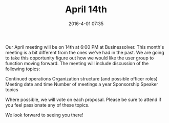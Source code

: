 ﻿---
layout: post
title: "April 14th"
date: 2016-4-01 07:35
comments: true
categories: meeting
---

Our April meeting will be on 14th at 6:00 PM at Businessolver.  This month's meeting is a bit different from the ones we've had in the past.  We are going to take this opportunity figure out how we would like the user group to function moving forward.  The meeting will include discussion of the following topics:

Continued operations
Organization structure (and possible officer roles)
Meeting date and time
Number of meetings a year
Sponsorship
Speaker topics

Where possible, we will vote on each proposal.  Please be sure to attend if you feel passionate any of these topics. 

We look forward to seeing you there!  
